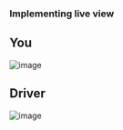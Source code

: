 ### Implementing live view

## You
![image](https://user-images.githubusercontent.com/26577058/232255735-e6035d14-2e3d-4d4c-83ce-6add7e521586.png)

## Driver
![image](https://user-images.githubusercontent.com/26577058/232255725-37d553da-4af7-466e-b83a-fbe222893c00.png)
